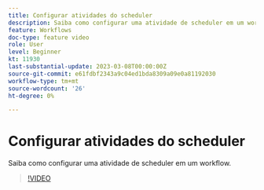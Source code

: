 ```yaml
---
title: Configurar atividades do scheduler
description: Saiba como configurar uma atividade de scheduler em um workflow.
feature: Workflows
doc-type: feature video
role: User
level: Beginner
kt: 11930
last-substantial-update: 2023-03-08T00:00:00Z
source-git-commit: e61fdbf2343a9c04ed1bda8309a09e0a81192030
workflow-type: tm+mt
source-wordcount: '26'
ht-degree: 0%

---
```



# Configurar atividades do scheduler

Saiba como configurar uma atividade de scheduler em um workflow.

>[!VIDEO](https://video.tv.adobe.com/v/3416037?quality=12)
